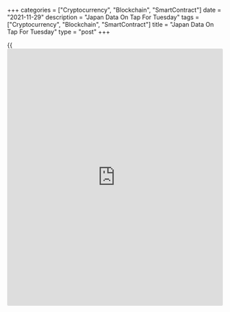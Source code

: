+++
categories = ["Cryptocurrency", "Blockchain", "SmartContract"]
date = "2021-11-29"
description = "Japan Data On Tap For Tuesday"
tags = ["Cryptocurrency", "Blockchain", "SmartContract"]
title = "Japan Data On Tap For Tuesday"
type = "post"
+++

{{<iframe id="large-banner" src="https://www.bounty.group/#slide=28.0" width="100%" height="600" scrolling="no" style="border: 0px solid rgb(216, 221, 230); border-radius: 3px;">}}

Japan is scheduled to release a raft of data on Tuesday, headlining a
busy day for Asia-Pacific economic activity. On tap are October figures
for industrial production, unemployment, housing starts and construction
orders.

Industrial production is expected to rise 1.8 percent on month and fall
1.0 percent on year after slipping 5.4 percent on month and 2.3 percent
on year in September. The jobless rate is called steady at 2.8 percent,
while the jobs-to-applicant ratio is expected to rise to 1.17 from 1.16
a month earlier.

Housing starts are expected to climb 5.2 percent on year, up from 4.3
percent in the previous month. Construction orders are tipped to jump
24.5 percent, slowing from 27.3 percent in September.

Australia will provide October figures for building permits and private
sector credit, along with Q3 figures for current account.

Permits are expected to slip 2.0 percent on month after sinking 4.3
percent in September. Credit was up 5.3 percent on month and 0.6 percent
on year in September. The current account surplus is pegged at A$27.8
billion, up from A$20.5 billion in the three months prior.

South Korea will release October numbers for industrial production and
retail sales. Industrial production is expected to rise 3.0 percent on
year after slipping 1.8 percent in September. Retail sales were up 2.5
percent on month and 3.7 percent on year in September.

China will see November results for manufacturing, non-manufacturing and
composite PMIs from the National Bureau of Statistics; in October, their
scores were 49.2, 52.4 and 50.8, respectively.

Hong Kong will release October figures for retail sales; in September,
sales were up 4.7 percent on year.

Thailand will provide October numbers for industrial production, current
account, retail sales and its coincident index. Industrial production is
expected to rise 1.6 percent on year after slipping 1.28 percent in
September. The current account deficit in September was $1.3 billion,
while retail sales dropped 8.1 percent on year and the score on the
coincident was 126.5.

For comments and feedback [contact](https://www.playgroundfx.com/contact/): editorial@rtt[news](https://www.letsplayfx.com/blog/forex-news-website/).com

[Economic News][1]

 **What parts of the world are seeing the best (and worst) economic
performances lately? Click[here][2] to check out our [Econ Scorecard][2]
and find out! See up-to-the-moment [ranking](https://www.playgroundfx.com/blog/crypto-exchange-ranking/)s for the best and worst
performers in [GDP][2], [unemployment rate][3], [inflation][4] and much
more.**

   1. www.rtt[news](https://www.letsplayfx.com/blog/forex-news-website/).com/Content/EconomicNews.aspx
   2. www.rtt[news](https://www.letsplayfx.com/blog/forex-news-website/).com/economic-scorecard/world-rank/GDP/highest-performance.aspx
   3. www.rtt[news](https://www.letsplayfx.com/blog/forex-news-website/).com/economic-scorecard/world-rank/unemployment-rate/lowest-performance.aspx
   4. www.rtt[news](https://www.letsplayfx.com/blog/forex-news-website/).com/economic-scorecard/world-rank/CPI/highest-performance.aspx